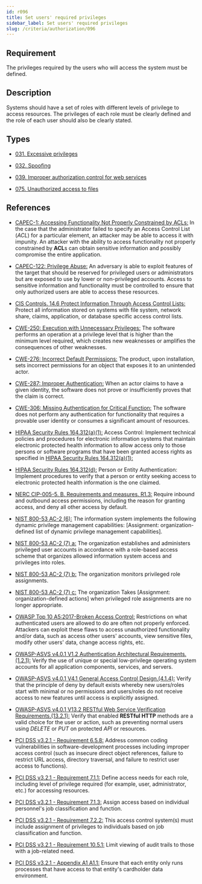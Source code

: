 ```yaml
---
id: r096
title: Set users' required privileges
sidebar_label: Set users' required privileges
slug: /criteria/authorization/096
---
```


## Requirement

The privileges required by the users
who will access the system must be defined.

## Description

Systems should have a set of roles with different levels
of privilege to access resources.
The privileges of each role must be clearly defined and the role of each user
should also be clearly stated.

## Types

- [031. Excessive privileges](https://docs.fluidattacks.com/types/031)

- [032. Spoofing](https://fluidattacks.com/products/rules/findings/032/)

- [039. Improper authorization control for web services](https://fluidattacks.com/products/rules/findings/039/)

- [075. Unauthorized access to files](https://fluidattacks.com/products/rules/findings/075/)

## References

- [CAPEC-1: Accessing Functionality Not Properly Constrained by ACLs:](http://capec.mitre.org/data/definitions/1.html)
In the case that the administrator failed to specify an Access Control List
(*ACL*) for a particular element,
an attacker may be able to access it with impunity.
An attacker with the ability to access functionality not properly constrained
by **ACL**s can obtain sensitive information and possibly compromise the entire
application.

- [CAPEC-122: Privilege Abuse:](http://capec.mitre.org/data/definitions/122.html)
An adversary is able to exploit features of the target that should be reserved
for privileged users or administrators but are exposed to use by lower or
non-privileged accounts.
Access to sensitive information and functionality must be controlled to ensure
that only authorized users are able to access these resources.

- [CIS Controls. 14.6 Protect Information Through Access Control Lists:](https://www.cisecurity.org/controls/)
Protect all information stored on systems with file system, network share,
claims, application, or database specific access control lists.

- [CWE-250: Execution with Unnecessary Privileges:](https://cwe.mitre.org/data/definitions/250.html)
The software performs an operation at a privilege level that is higher than the
minimum level required,
which creates new weaknesses or amplifies the consequences of other weaknesses.

- [CWE-276: Incorrect Default Permissions:](https://cwe.mitre.org/data/definitions/276.html)
The product, upon installation, sets incorrect permissions for an object that
exposes it to an unintended actor.

- [CWE-287: Improper Authentication:](https://cwe.mitre.org/data/definitions/287.html)
When an actor claims to have a given identity,
the software does not prove or insufficiently proves that the claim is correct.

- [CWE-306: Missing Authentication for Critical Function:](https://cwe.mitre.org/data/definitions/306.html)
The software does not perform any authentication for functionality that
requires a provable user identity or consumes a significant amount of
resources.

- [HIPAA Security Rules 164.312(a)(1):](https://www.law.cornell.edu/cfr/text/45/164.312)
Access Control: Implement technical policies and procedures
for electronic information systems
that maintain electronic protected health information
to allow access only to those persons or software programs
that have been granted access rights as specified in [HIPAA Security Rules 164.312(a)(1):](link:https://www.law.cornell.edu/cfr/text/45/164.308)

- [HIPAA Security Rules 164.312(d):](https://www.law.cornell.edu/cfr/text/45/164.312)
Person or Entity Authentication:
Implement procedures to verify that a person or entity
seeking access to electronic protected health information
is the one claimed.

- [NERC CIP-005-5. B. Requirements and measures. R1.3:](https://www.nerc.com/pa/Stand/Reliability%20Standards/CIP-005-5.pdf)
Require inbound and outbound access permissions,
including the reason for granting access,
and deny all other access by default.

- [NIST 800-53 AC-2 (6):](https://nvd.nist.gov/800-53/Rev4/control/AC-2)
The information system implements the following
dynamic privilege management capabilities:
[Assignment: organization-defined list
of dynamic privilege management capabilities].

- [NIST 800-53 AC-2 (7) a:](https://nvd.nist.gov/800-53/Rev4/control/AC-2)
The organization establishes and administers privileged user accounts
in accordance with a role-based access scheme
that organizes allowed information system access and privileges into roles.

- [NIST 800-53 AC-2 (7) b:](https://nvd.nist.gov/800-53/Rev4/control/AC-2)
The organization monitors privileged role assignments.

- [NIST 800-53 AC-2 (7) c:](https://nvd.nist.gov/800-53/Rev4/control/AC-2)
The organization Takes [Assignment: organization-defined actions]
when privileged role assignments are no longer appropriate.

- [OWASP Top 10 A5:2017-Broken Access Control:](https://owasp.org/www-project-top-ten/OWASP_Top_Ten_2017/Top_10-2017_A5-Broken_Access_Control)
Restrictions on what authenticated users are allowed to do are often not
properly enforced.
Attackers can exploit these flaws to access unauthorized functionality and/or
data, such as access other users' accounts, view sensitive files,
modify other users' data, change access rights, etc.

- [OWASP-ASVS v4.0.1 V1.2 Authentication Architectural Requirements.(1.2.1):](https://owasp.org/www-project-application-security-verification-standard/)
Verify the use of unique or special low-privilege operating system accounts for
all application components, services, and servers.

- [OWASP-ASVS v4.0.1 V4.1 General Access Control Design.(4.1.4):](https://owasp.org/www-project-application-security-verification-standard/)
Verify that the principle of deny by default exists whereby new users/roles
start with minimal or no permissions and users/roles do not receive access to
new features until access is explicitly assigned.

- [OWASP-ASVS v4.0.1 V13.2 RESTful Web Service Verification Requirements.(13.2.1):](https://owasp.org/www-project-application-security-verification-standard/)
Verify that enabled **RESTful HTTP** methods are a valid choice for the user or
action,
such as preventing normal users using *DELETE* or *PUT* on protected *API* or
resources.

- [PCI DSS v3.2.1 - Requirement 6.5.8:](https://www.pcisecuritystandards.org/documents/PCI_DSS_v3-2-1.pdf)
Address common coding vulnerabilities in software-development processes
including improper access control
(such as insecure direct object references, failure to restrict URL access,
directory traversal, and failure to restrict user access to functions).

- [PCI DSS v3.2.1 - Requirement 7.1.1:](https://www.pcisecuritystandards.org/documents/PCI_DSS_v3-2-1.pdf)
Define access needs for each role,
including level of privilege required (for example, user, administrator, etc.)
for accessing resources.

- [PCI DSS v3.2.1 - Requirement 7.1.3:](https://www.pcisecuritystandards.org/documents/PCI_DSS_v3-2-1.pdf)
Assign access based on individual personnel's job classification and function.

- [PCI DSS v3.2.1 - Requirement 7.2.2:](https://www.pcisecuritystandards.org/documents/PCI_DSS_v3-2-1.pdf)
This access control system(s) must include assignment of privileges to
individuals based on job classification and function.

- [PCI DSS v3.2.1 - Requirement 10.5.1:](https://www.pcisecuritystandards.org/documents/PCI_DSS_v3-2-1.pdf)
Limit viewing of audit trails to those with a job-related need.

- [PCI DSS v3.2.1 - Appendix A1 A1.1:](https://www.pcisecuritystandards.org/documents/PCI_DSS_v3-2-1.pdf)
Ensure that each entity only runs processes that have access to that entity's
cardholder data environment.
